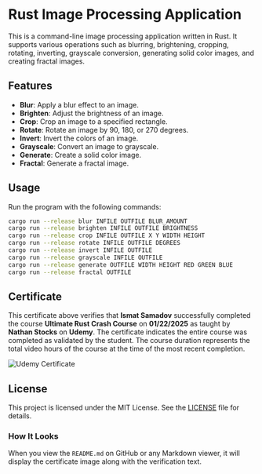 # Rust Image Processing Application

This is a command-line image processing application written in Rust. It supports various operations such as blurring, brightening, cropping, rotating, inverting, grayscale conversion, generating solid color images, and creating fractal images.

## Features

- **Blur**: Apply a blur effect to an image.
- **Brighten**: Adjust the brightness of an image.
- **Crop**: Crop an image to a specified rectangle.
- **Rotate**: Rotate an image by 90, 180, or 270 degrees.
- **Invert**: Invert the colors of an image.
- **Grayscale**: Convert an image to grayscale.
- **Generate**: Create a solid color image.
- **Fractal**: Generate a fractal image.

## Usage

Run the program with the following commands:

```bash
cargo run --release blur INFILE OUTFILE BLUR_AMOUNT
cargo run --release brighten INFILE OUTFILE BRIGHTNESS
cargo run --release crop INFILE OUTFILE X Y WIDTH HEIGHT
cargo run --release rotate INFILE OUTFILE DEGREES
cargo run --release invert INFILE OUTFILE
cargo run --release grayscale INFILE OUTFILE
cargo run --release generate OUTFILE WIDTH HEIGHT RED GREEN BLUE
cargo run --release fractal OUTFILE
```

## Certificate

This certificate above verifies that **Ismat Samadov** successfully completed the course **Ultimate Rust Crash Course** on **01/22/2025** as taught by **Nathan Stocks** on **Udemy**. The certificate indicates the entire course was completed as validated by the student. The course duration represents the total video hours of the course at the time of the most recent completion.

![Udemy Certificate](https://udemy-certificate.s3.amazonaws.com/image/UC-6dc9148c-8557-41ec-b3e4-d055492e520b.jpg)

## License

This project is licensed under the MIT License. See the [LICENSE](LICENSE) file for details.

### How It Looks
When you view the `README.md` on GitHub or any Markdown viewer, it will display the certificate image along with the verification text.
